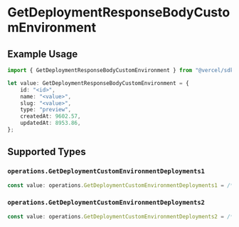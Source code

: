 # GetDeploymentResponseBodyCustomEnvironment

## Example Usage

```typescript
import { GetDeploymentResponseBodyCustomEnvironment } from "@vercel/sdk/models/operations";

let value: GetDeploymentResponseBodyCustomEnvironment = {
    id: "<id>",
    name: "<value>",
    slug: "<value>",
    type: "preview",
    createdAt: 9602.57,
    updatedAt: 8953.86,
};
```

## Supported Types

### `operations.GetDeploymentCustomEnvironmentDeployments1`

```typescript
const value: operations.GetDeploymentCustomEnvironmentDeployments1 = /* values here */
```

### `operations.GetDeploymentCustomEnvironmentDeployments2`

```typescript
const value: operations.GetDeploymentCustomEnvironmentDeployments2 = /* values here */
```

